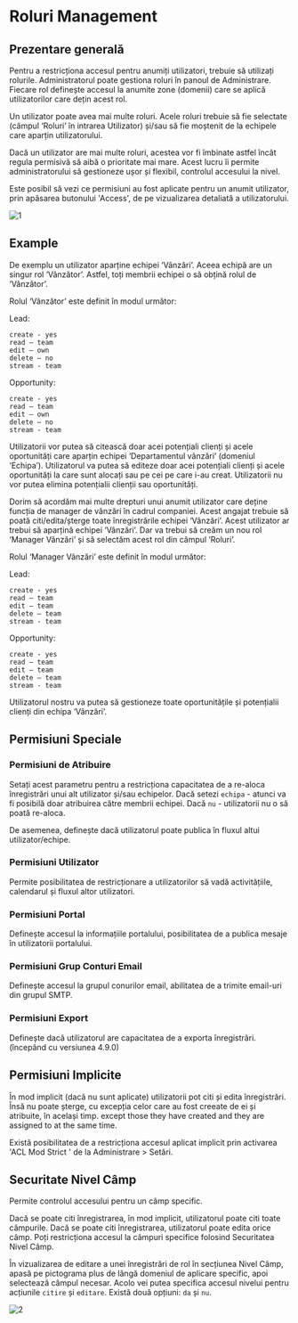 # Roluri Management

## Prezentare generală

Pentru a restricționa accesul pentru anumiți utilizatori, trebuie să utilizați rolurile. Administratorul poate gestiona roluri în panoul de Administrare. Fiecare rol definește accesul la anumite zone (domenii) care se aplică utilizatorilor care dețin acest rol.

Un utilizator poate avea mai multe roluri. Acele roluri trebuie să fie selectate (câmpul ‘Roluri’ în intrarea Utilizator) și/sau să fie moștenit de la echipele care aparțin utilizatorului.

Dacă un utilizator are mai multe roluri, acestea vor fi îmbinate astfel încât regula permisivă să aibă o prioritate mai mare. Acest lucru îi permite administratorului să gestioneze ușor și flexibil, controlul accesului la nivel.

Este posibil să vezi ce permisiuni au fost aplicate pentru un anumit utilizator, prin apăsarea butonului 'Access', de pe vizualizarea detaliată a utilizatorului.

![1](https://raw.githubusercontent.com/espocrm/documentation/master/_static/images/administration/roles-management/scope-level.png)

## Example

De exemplu un utilizator aparține echipei ‘Vânzări’. Aceea echipă are un singur rol ‘Vânzător’. Astfel, toți membrii echipei o să obțină rolul de ‘Vânzător’.

Rolul ‘Vânzător’ este definit în modul următor:

Lead:
```
create - yes
read – team
edit – own
delete – no
stream - team
```

Opportunity:
```
create - yes
read – team
edit – own
delete – no
stream - team
```

Utilizatorii vor putea să citească doar acei potențiali clienți și acele oportunități care aparțin echipei ‘Departamentul vânzări’ (domeniul ‘Echipa’).
Utilizatorul va putea să editeze doar acei potențiali clienți și acele oportunități la care sunt alocați sau pe cei pe care i-au creat.
Utilizatorii nu vor putea elimina potențialii clienții sau oportunități.

Dorim să acordăm mai multe drepturi unui anumit utilizator care deține funcția de manager de vânzări în cadrul companiei. Acest angajat trebuie să poată citi/edita/șterge toate înregistrările echipei ‘Vânzări’. Acest utilizator ar trebui să aparțină echipei ‘Vânzări’. Dar va trebui să creăm un nou rol ‘Manager Vânzări’ și să selectăm acest rol din câmpul ‘Roluri’.

Rolul ‘Manager Vânzări’ este definit în modul următor:

Lead:
```
create - yes
read – team
edit – team
delete – team
stream - team
```

Opportunity:
```
create - yes
read – team
edit – team
delete – team
stream - team
```

Utilizatorul nostru va putea să gestioneze toate oportunitățile și potențialii clienți din echipa ‘Vânzări’.

## Permisiuni Speciale

### Permisiuni de Atribuire

Setați acest parametru pentru a restricționa capacitatea de a re-aloca înregistrări unui alt utilizator și/sau echipelor. Dacă setezi `echipa` - atunci va fi posibilă doar atribuirea către membrii echipei. Dacă `nu` - utilizatorii nu o să poată re-aloca.

De asemenea, definește dacă utilizatorul poate publica în fluxul altui utilizator/echipe.

### Permisiuni Utilizator

Permite posibilitatea de restricționare a utilizatorilor să vadă activitățiile, calendarul și fluxul altor utilizatori.

### Permisiuni Portal

Definește accesul la informațiile portalului, posibilitatea de a publica mesaje în utilizatorii portalului.

### Permisiuni Grup Conturi Email

Definește accesul la grupul conurilor email, abilitatea de a trimite email-uri din grupul SMTP.

### Permisiuni Export

Definește dacă utilizatorul are capacitatea de a exporta înregistrări. (începând cu versiunea 4.9.0)

## Permisiuni Implicite 

În mod implicit (dacă nu sunt aplicate) utilizatorii pot citi și edita înregistrări. Însă nu poate șterge, cu excepția celor care au fost creeate de ei și atribuite, în același timp.  except those they have created and they are assigned to at the same time.

Există posibilitatea de a restricționa accesul aplicat implicit prin activarea 'ACL Mod Strict ' de la Administrare > Setări.

## Securitate Nivel Câmp

Permite controlul accesului pentru un câmp specific.

Dacă se poate citi înregistrarea, în mod implicit, utilizatorul poate citi toate câmpurile. Dacă se poate citi înregistrarea, utilizatorul poate edita orice câmp. Poți restricționa accesul la câmpuri specifice folosind Securitatea Nivel Câmp.

În vizualizarea de editare a unei înregistrări de rol în secțiunea Nivel Câmp, apasă pe pictograma plus de lângă domeniul de aplicare specific, apoi selectează câmpul necesar. Acolo vei putea specifica accesul nivelui pentru acțiunile `citire` și `editare`. Există două opțiuni: `da` și `nu`.

![2](https://raw.githubusercontent.com/espocrm/documentation/master/_static/images/administration/roles-management/field-level-secutiry.png)
